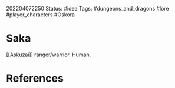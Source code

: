 202204072250
Status: #idea
Tags: #dungeons_and_dragons #lore #player_characters #Oskora 

# Saka
[[Askuzai]] ranger/warrior. Human.


# References

